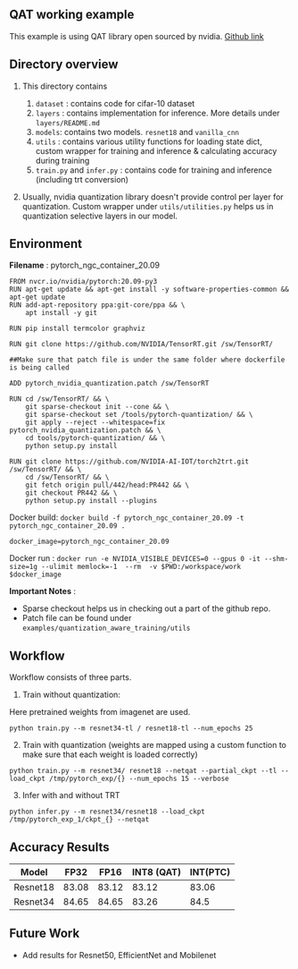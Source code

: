 ## QAT working example

This example is using QAT library open sourced by nvidia. [Github link](https://github.com/NVIDIA/TensorRT/tree/master/tools/pytorch-quantization)

## Directory overview

1. This directory contains
   1. `dataset` : contains code for cifar-10 dataset
   2. `layers` : contains implementation for inference. More details under `layers/README.md`
   3. `models`: contains two models. `resnet18` and `vanilla_cnn`
   4. `utils` : contains various utility functions for loading state dict, custom wrapper for training and inference & calculating accuracy during training
   5. `train.py` and `infer.py` : contains code for training and inference (including trt conversion)

2. Usually, nvidia quantization library doesn't provide control per layer for quantization. Custom wrapper under `utils/utilities.py` helps us in quantization selective layers in our model.

## Environment

**Filename** : pytorch_ngc_container_20.09     

```
FROM nvcr.io/nvidia/pytorch:20.09-py3
RUN apt-get update && apt-get install -y software-properties-common && apt-get update
RUN add-apt-repository ppa:git-core/ppa && \
    apt install -y git    

RUN pip install termcolor graphviz

RUN git clone https://github.com/NVIDIA/TensorRT.git /sw/TensorRT/

##Make sure that patch file is under the same folder where dockerfile is being called

ADD pytorch_nvidia_quantization.patch /sw/TensorRT

RUN cd /sw/TensorRT/ && \
    git sparse-checkout init --cone && \
    git sparse-checkout set /tools/pytorch-quantization/ && \
    git apply --reject --whitespace=fix pytorch_nvidia_quantization.patch && \
    cd tools/pytorch-quantization/ && \
    python setup.py install 

RUN git clone https://github.com/NVIDIA-AI-IOT/torch2trt.git /sw/TensorRT/ && \
    cd /sw/TensorRT/ && \
    git fetch origin pull/442/head:PR442 && \
    git checkout PR442 && \
    python setup.py install --plugins

```

Docker build: `docker build -f pytorch_ngc_container_20.09 -t pytorch_ngc_container_20.09 .`

`docker_image=pytorch_ngc_container_20.09`

Docker run : `docker run -e NVIDIA_VISIBLE_DEVICES=0 --gpus 0 -it --shm-size=1g --ulimit memlock=-1  --rm  -v $PWD:/workspace/work $docker_image` 

**Important Notes** : 

- Sparse checkout helps us in checking out a part of the github repo. 
- Patch file can be found under `examples/quantization_aware_training/utils`

## Workflow

Workflow consists of three parts. 
1. Train without quantization:

Here pretrained weights from imagenet are used. 

`python train.py --m resnet34-tl / resnet18-tl --num_epochs 25`

2. Train with quantization (weights are mapped using a custom function to make sure that each weight is loaded correctly)

`python train.py --m resnet34/ resnet18 --netqat --partial_ckpt --tl --load_ckpt /tmp/pytorch_exp/{} --num_epochs 15 --verbose`

3. Infer with and without TRT

`python infer.py --m resnet34/resnet18 --load_ckpt /tmp/pytorch_exp_1/ckpt_{} --netqat`


## Accuracy Results 

| Model | FP32 | FP16 | INT8 (QAT) | INT(PTC) |
|-------|------|------|------------|----------|
| Resnet18 | 83.08 | 83.12 | 83.12 | 83.06 |
| Resnet34 | 84.65 | 84.65 | 83.26 | 84.5 |  


## Future Work

- Add results for Resnet50, EfficientNet and Mobilenet
